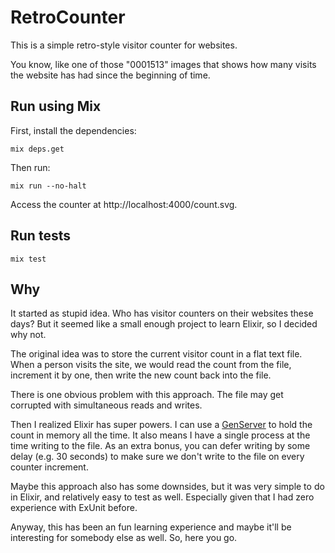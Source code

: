 # RetroCounter

This is a simple retro-style visitor counter for websites.

You know, like one of those "0001513" images that shows how many visits the website
has had since the beginning of time.

## Run using Mix

First, install the dependencies:

    mix deps.get

Then run:

    mix run --no-halt

Access the counter at http://localhost:4000/count.svg.

## Run tests

    mix test

## Why

It started as stupid idea. Who has visitor counters on their websites these days?
But it seemed like a small enough project to learn Elixir, so I decided why not.

The original idea was to store the current visitor count in a flat text file.
When a person visits the site, we would read the count from the file, increment
it by one, then write the new count back into the file.

There is one obvious problem with this approach. The file may get corrupted with
simultaneous reads and writes.

Then I realized Elixir has super powers. I can use a [GenServer][genserver] to hold the count
in memory all the time. It also means I have a single process at the time writing to the file.
As an extra bonus, you can defer writing by some delay (e.g. 30 seconds) to make sure we don't
write to the file on every counter increment.

Maybe this approach also has some downsides, but it was very simple to do in Elixir,
and relatively easy to test as well. Especially given that I had zero experience with
ExUnit before.

Anyway, this has been an fun learning experience and maybe it'll be interesting for
somebody else as well. So, here you go.

[genserver]: https://hexdocs.pm/elixir/GenServer.html
